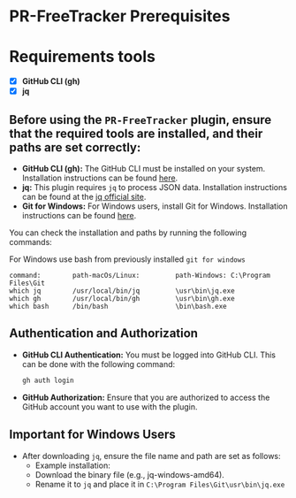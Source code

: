 # PR-FreeTracker Prerequisites

# Requirements tools
- [x] **GitHub CLI (gh)**
- [x] **jq**

## Before using the `PR-FreeTracker` plugin, ensure that the required tools are installed, and their paths are set correctly:

- **GitHub CLI (gh):** The GitHub CLI must be installed on your system. Installation instructions can be found [here](https://cli.github.com/).
- **jq:** This plugin requires `jq` to process JSON data. Installation instructions can be found at the [jq official site](https://stedolan.github.io/jq/download/).
- **Git for Windows:** For Windows users, install Git for Windows. Installation instructions can be found [here](https://gitforwindows.org/).

You can check the installation and paths by running the following commands:

For Windows use bash from previously installed ```git for windows```
```
command:        path-macOs/Linux:         path-Windows: C:\Program Files\Git
which jq        /usr/local/bin/jq         \usr\bin\jq.exe
which gh        /usr/local/bin/gh         \usr\bin\gh.exe
which bash      /bin/bash                 \bin\bash.exe
```

## Authentication and Authorization

- **GitHub CLI Authentication:** You must be logged into GitHub CLI. This can be done with the following command:
  ```sh
  gh auth login
  ```
- **GitHub Authorization:** Ensure that you are authorized to access the GitHub account you want to use with the plugin.

## Important for Windows Users
- After downloading `jq`, ensure the file name and path are set as follows: 
  - Example installation:
  - Download the binary file (e.g., jq-windows-amd64).
  - Rename it to `jq` and place it in `C:\Program Files\Git\usr\bin\jq.exe`